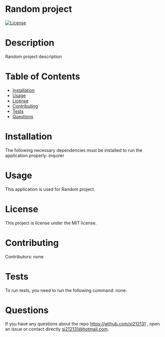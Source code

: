 # Random project
  [![License](https://img.shields.io/badge/License-MIT-blue.svg)](https://opensource.org/licenses/MIT)
  # Description
  Random project description

  # Table of Contents 
  * [Installation](#installation)
  * [Usage](#usage)
  * [License](#license)
  * [Contributing](#contributing)
  * [Tests](#tests)
  * [Questions](#questions)
   
  # Installation
  The following necessary dependencies must be installed to run the application properly: inquirer

  # Usage
  ​This application is used for Random project.

  # License
  This project is license under the MIT license.

  # Contributing
  ​Contributors: none

  # Tests
  To run tests, you need to run the following command: none.

  # Questions
  If you have any questions about the repo https://github.com/sj212131 , open an issue or contact directly sj212131@hotmail.com.
  